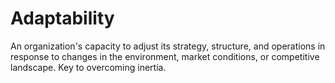 # Adaptability

An organization's capacity to adjust its strategy, structure, and operations in response to changes in the environment, market conditions, or competitive landscape. Key to overcoming inertia.
